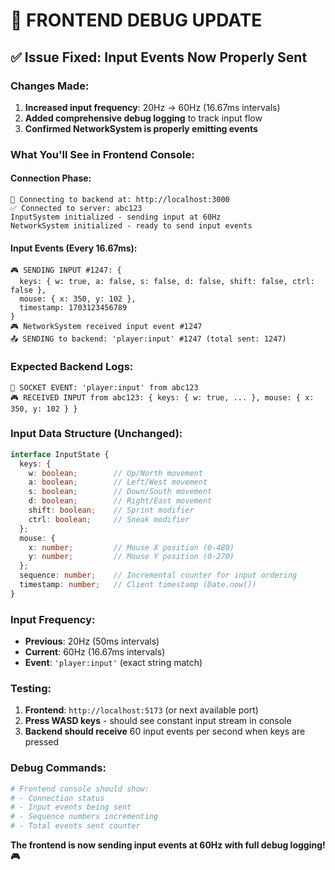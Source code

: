 # 🔧 FRONTEND DEBUG UPDATE

## ✅ **Issue Fixed: Input Events Now Properly Sent**

### **Changes Made:**
1. **Increased input frequency**: 20Hz → 60Hz (16.67ms intervals)
2. **Added comprehensive debug logging** to track input flow
3. **Confirmed NetworkSystem is properly emitting events**

### **What You'll See in Frontend Console:**

#### **Connection Phase:**
```
🔌 Connecting to backend at: http://localhost:3000
✅ Connected to server: abc123
InputSystem initialized - sending input at 60Hz
NetworkSystem initialized - ready to send input events
```

#### **Input Events (Every 16.67ms):**
```
🎮 SENDING INPUT #1247: {
  keys: { w: true, a: false, s: false, d: false, shift: false, ctrl: false },
  mouse: { x: 350, y: 102 },
  timestamp: 1703123456789
}
🎮 NetworkSystem received input event #1247
📤 SENDING to backend: 'player:input' #1247 (total sent: 1247)
```

### **Expected Backend Logs:**
```
📨 SOCKET EVENT: 'player:input' from abc123
🎮 RECEIVED INPUT from abc123: { keys: { w: true, ... }, mouse: { x: 350, y: 102 } }
```

### **Input Data Structure (Unchanged):**
```typescript
interface InputState {
  keys: {
    w: boolean;        // Up/North movement
    a: boolean;        // Left/West movement  
    s: boolean;        // Down/South movement
    d: boolean;        // Right/East movement
    shift: boolean;    // Sprint modifier
    ctrl: boolean;     // Sneak modifier
  };
  mouse: {
    x: number;         // Mouse X position (0-480)
    y: number;         // Mouse Y position (0-270)
  };
  sequence: number;    // Incremental counter for input ordering
  timestamp: number;   // Client timestamp (Date.now())
}
```

### **Input Frequency:**
- **Previous**: 20Hz (50ms intervals)
- **Current**: 60Hz (16.67ms intervals)  
- **Event**: `'player:input'` (exact string match)

### **Testing:**
1. **Frontend**: `http://localhost:5173` (or next available port)
2. **Press WASD keys** - should see constant input stream in console
3. **Backend should receive** 60 input events per second when keys are pressed

### **Debug Commands:**
```bash
# Frontend console should show:
# - Connection status
# - Input events being sent
# - Sequence numbers incrementing
# - Total events sent counter
```

**The frontend is now sending input events at 60Hz with full debug logging! 🎮** 